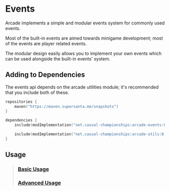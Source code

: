 # Events

Arcade implements a simple and modular events system for commonly used events.

Most of the built-in events are aimed towards minigame development; most of the 
events are player related events.

The modular design easily allows you to implement your own events which can be used
alongside the built-in events' system.

## Adding to Dependencies

The events api depends on the arcade utilities module; it's recommended that you
include both of these.

```kts
repositories {
    maven("https://maven.supersanta.me/snapshots")
}

dependencies {
    include(modImplementation("net.casual-championships:arcade-events:0.3.0-alpha.28+1.21.1")!!)

    include(modImplementation("net.casual-championships:arcade-utils:0.3.0-alpha.28+1.21.1")!!)
}
```

## Usage

> ### [Basic Usage](./basic-usage.md)
> ### [Advanced Usage](./advanced-usage.md)
